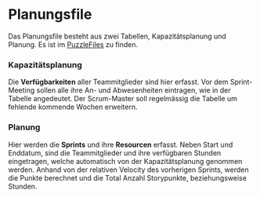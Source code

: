 # Planungsfile

Das Planungsfile besteht aus zwei Tabellen, Kapazitätsplanung und Planung.
Es ist im [PuzzleFiles](https://files.puzzle.ch/index.php/s/tP23bgeMoxE8a9c) zu finden.

### Kapazitätsplanung

Die **Verfügbarkeiten** aller Teammitglieder sind hier erfasst. Vor dem Sprint-Meeting sollen alle ihre An- und Abwesenheiten eintragen, wie in der Tabelle angedeutet. Der Scrum-Master soll regelmässig die Tabelle um fehlende kommende Wochen erweitern.

### Planung

Hier werden die **Sprints** und ihre **Resourcen** erfasst. Neben Start und Enddatum, sind die Teammitglieder und ihre verfügbaren Stunden eingetragen, welche automatisch von der Kapazitätsplanung genommen werden. Anhand von der relativen Velocity des vorherigen Sprints, werden die Punkte berechnet und die Total Anzahl Storypunkte, beziehungsweise Stunden.
